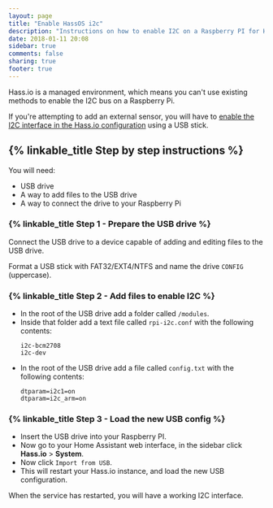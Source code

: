 ```yaml
---
layout: page
title: "Enable HassOS i2c"
description: "Instructions on how to enable I2C on a Raspberry PI for Hass.io."
date: 2018-01-11 20:08
sidebar: true
comments: false
sharing: true
footer: true
---
```


Hass.io is a managed environment, which means you can't use existing methods to enable the I2C bus on a Raspberry Pi.

If you're attempting to add an external sensor, you will have to [enable the I2C interface in the Hass.io configuration](https://github.com/home-assistant/hassos/blob/dev/Documentation/boards/raspberrypi.md#i2c) using a USB stick.

## {% linkable_title Step by step instructions %}

You will need:

- USB drive
- A way to add files to the USB drive
- A way to connect the drive to your Raspberry Pi

### {% linkable_title Step 1 - Prepare the USB drive %}

Connect the USB drive to a device capable of adding and editing files to the USB drive.

Format a USB stick with FAT32/EXT4/NTFS and name the drive `CONFIG` (uppercase).

### {% linkable_title Step 2 - Add files to enable I2C %}

- In the root of the USB drive add a folder called `/modules`.
- Inside that folder add a text file called `rpi-i2c.conf` with the following contents:
  ```
  i2c-bcm2708
  i2c-dev
  ```
- In the root of the USB drive add a file called `config.txt` with the following contents:
  ```
  dtparam=i2c1=on 
  dtparam=i2c_arm=on
  ```

### {% linkable_title Step 3 - Load the new USB config %}

- Insert the USB drive into your Raspberry PI.
- Now go to your Home Assistant web interface, in the sidebar click **Hass.io** > **System**.
- Now click `Import from USB`.
- This will restart your Hass.io instance, and load the new USB configuration.

When the service has restarted, you will have a working I2C interface.

